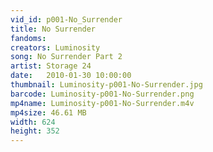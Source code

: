 ```yaml
---
vid_id: p001-No_Surrender
title: No Surrender
fandoms:
creators: Luminosity
song: No Surrender Part 2
artist: Storage 24
date:   2010-01-30 10:00:00
thumbnail: Luminosity-p001-No-Surrender.jpg
barcode: Luminosity-p001-No-Surrender.png
mp4name: Luminosity-p001-No-Surrender.m4v
mp4size: 46.61 MB
width: 624
height: 352
---
```



  
